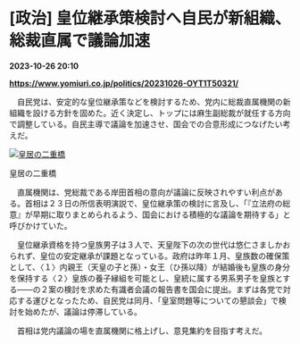 # [政治] 皇位継承策検討へ自民が新組織、総裁直属で議論加速

**2023-10-26 20:10**

**https://www.yomiuri.co.jp/politics/20231026-OYT1T50321/**

　自民党は、安定的な皇位継承策などを検討するため、党内に総裁直属機関の新組織を設ける方針を固めた。近く決定し、トップには麻生副総裁が就任する方向で調整している。自民主導で議論を加速させ、国会での合意形成につなげたい考えだ。

[![皇居の二重橋](https://www.yomiuri.co.jp/media/2023/10/20231026-OYT1I50217-1.jpg)](https://www.yomiuri.co.jp/pluralphoto/20231026-OYT1I50217/)

皇居の二重橋

　直属機関は、党総裁である岸田首相の意向が議論に反映されやすい利点がある。首相は２３日の所信表明演説で、皇位継承策の検討に言及し、「『立法府の総意』が早期に取りまとめられるよう、国会における積極的な議論を期待する」と呼びかけていた。

　皇位継承資格を持つ皇族男子は３人で、天皇陛下の次の世代は悠仁さましかおられず、皇位の安定継承が課題となっている。政府は昨年１月、皇族数の確保策として、〈１〉内親王（天皇の子と孫）・女王（ひ孫以降）が結婚後も皇族の身分を保持する〈２〉皇族の養子縁組を可能とし、皇統に属する男系男子を皇族とする――の２案の検討を求めた有識者会議の報告書を国会に提出。まずは各党で対応する運びとなったため、自民党は同月、「皇室問題等についての懇談会」で検討を始めたが、議論は停滞している。

　首相は党内議論の場を直属機関に格上げし、意見集約を目指す考えだ。